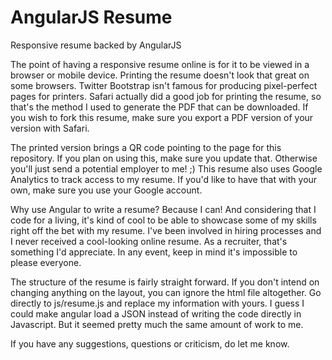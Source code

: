 # AngularJS Resume
Responsive resume backed by AngularJS

The point of having a responsive resume online is for it to be viewed in a browser or mobile device. Printing the resume doesn't look that great on some browsers. Twitter Bootstrap isn't famous for producing pixel-perfect pages for printers. Safari actually did a good job for printing the resume, so that's the method I used to generate the PDF that can be downloaded. If you wish to fork this resume, make sure you export a PDF version of your version with Safari.

The printed version brings a QR code pointing to the page for this repository. If you plan on using this, make sure you update that. Otherwise you'll just send a potential employer to me! ;) This resume also uses Google Analytics to track access to my resume. If you'd like to have that with your own, make sure you use your Google account.

Why use Angular to write a resume? Because I can! And considering that I code for a living, it's kind of cool to be able to showcase some of my skills right off the bet with my resume. I've been involved in hiring processes and I never received a cool-looking online resume. As a recruiter, that's something I'd appreciate. In any event, keep in mind it's impossible to please everyone.

The structure of the resume is fairly straight forward. If you don't intend on changing anything on the layout, you can ignore the html file altogether. Go directly to js/resume.js and replace my information with yours. I guess I could make angular load a JSON instead of writing the code directly in Javascript. But it seemed pretty much the same amount of work to me.

If you have any suggestions, questions or criticism, do let me know.
